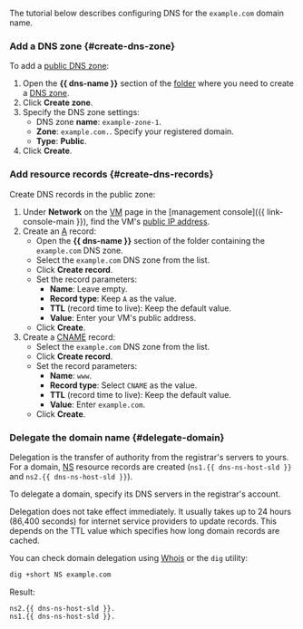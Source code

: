 The tutorial below describes configuring DNS for the `example.com` domain name.

### Add a DNS zone {#create-dns-zone}

To add a [public DNS zone](../../dns/concepts/dns-zone.md#public-zones):
1. Open the **{{ dns-name }}** section of the [folder](../../resource-manager/concepts/resources-hierarchy.md#folder) where you need to create a [DNS zone](../../dns/concepts/dns-zone.md).
1. Click **Create zone**.
1. Specify the DNS zone settings:
   * DNS zone **name**: `example-zone-1`.
   * **Zone**: `example.com.`. Specify your registered domain.
   * **Type**: **Public**.
1. Click **Create**.

### Add resource records {#create-dns-records}

Create DNS records in the public zone:
1. Under **Network** on the [VM](../../compute/concepts/vm.md) page in the [management console]({{ link-console-main }}), find the VM's [public IP address](../../vpc/concepts/address.md#public-addresses).
1. Create an [A](../../dns/concepts/resource-record.md#a) record:
   * Open the **{{ dns-name }}** section of the folder containing the `example.com` DNS zone.
   * Select the `example.com` DNS zone from the list.
   * Click **Create record**.
   * Set the record parameters:
      * **Name**: Leave empty.
      * **Record type**: Keep `A` as the value.
      * **TTL** (record time to live): Keep the default value.
      * **Value**: Enter your VM's public address.
   * Click **Create**.
1. Create a [CNAME](../../dns/concepts/resource-record.md#cname) record:
   * Select the `example.com` DNS zone from the list.
   * Click **Create record**.
   * Set the record parameters:
      * **Name**: `www`.
      * **Record type**: Select `CNAME` as the value.
      * **TTL** (record time to live): Keep the default value.
      * **Value**: Enter `example.com`.
   * Click **Create**.

### Delegate the domain name {#delegate-domain}

Delegation is the transfer of authority from the registrar's servers to yours. For a domain, [NS](../../dns/concepts/resource-record.md#ns) resource records are created (`ns1.{{ dns-ns-host-sld }}` and `ns2.{{ dns-ns-host-sld }}`).

To delegate a domain, specify its DNS servers in the registrar's account.

Delegation does not take effect immediately. It usually takes up to 24 hours (86,400 seconds) for internet service providers to update records. This depends on the TTL value which specifies how long domain records are cached.

You can check domain delegation using [Whois](https://www.reg.com/whois/check_site) or the `dig` utility:

```bash
dig +short NS example.com
```

Result:

```text
ns2.{{ dns-ns-host-sld }}.
ns1.{{ dns-ns-host-sld }}.
```
